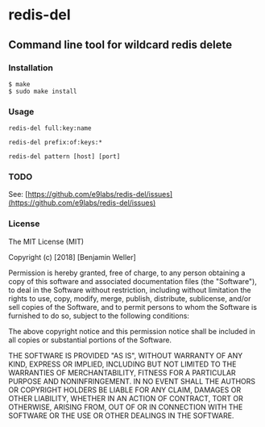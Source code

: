 # redis-del
## Command line tool for wildcard redis delete

### Installation

    $ make
    $ sudo make install

### Usage

    redis-del full:key:name

    redis-del prefix:of:keys:*

    redis-del pattern [host] [port]

### TODO

See: [https://github.com/e9labs/redis-del/issues](https://github.com/e9labs/redis-del/issues)

### License

The MIT License (MIT)

Copyright (c) \[2018\] \[Benjamin Weller\]

Permission is hereby granted, free of charge, to any person obtaining a copy of
this software and associated documentation files (the "Software"), to deal in
the Software without restriction, including without limitation the rights to
use, copy, modify, merge, publish, distribute, sublicense, and/or sell copies of
the Software, and to permit persons to whom the Software is furnished to do so,
subject to the following conditions:

The above copyright notice and this permission notice shall be included in all
copies or substantial portions of the Software.

THE SOFTWARE IS PROVIDED "AS IS", WITHOUT WARRANTY OF ANY KIND, EXPRESS OR
IMPLIED, INCLUDING BUT NOT LIMITED TO THE WARRANTIES OF MERCHANTABILITY, FITNESS
FOR A PARTICULAR PURPOSE AND NONINFRINGEMENT. IN NO EVENT SHALL THE AUTHORS OR
COPYRIGHT HOLDERS BE LIABLE FOR ANY CLAIM, DAMAGES OR OTHER LIABILITY, WHETHER
IN AN ACTION OF CONTRACT, TORT OR OTHERWISE, ARISING FROM, OUT OF OR IN
CONNECTION WITH THE SOFTWARE OR THE USE OR OTHER DEALINGS IN THE SOFTWARE.
